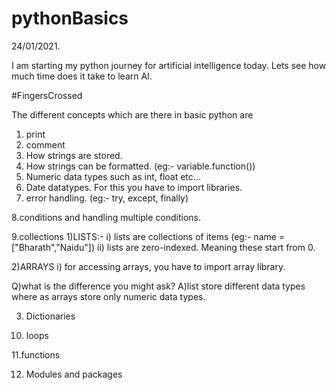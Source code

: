 # pythonBasics

24/01/2021.

I am starting my python journey for artificial intelligence today. Lets see how much time does it take to learn AI.

#FingersCrossed

The different concepts which are there in basic python are

1. print
2. comment
3. How strings are stored.
4. How strings can be formatted. (eg:- variable.function())
5. Numeric data types such as int, float etc...
6. Date datatypes. For this you have to import libraries.
7. error handling. (eg:- try, except, finally)

8.conditions and handling multiple conditions.

9.collections
  1)LISTS:-
  i) lists are collections of items (eg:- name = ["Bharath","Naidu"])
  ii) lists are zero-indexed. Meaning these start from 0.
  
  2)ARRAYS
    i) for accessing arrays, you have to import array library.
    
 Q)what is the difference you might ask?
 A)list store different data types where as arrays store only numeric data types.
 
 3) Dictionaries
 
 
10. loops

11.functions

12. Modules and packages

  
  
  
  
